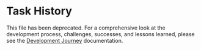 # Task History

This file has been deprecated. For a comprehensive look at the development process, challenges, successes, and lessons learned, please see the [Development Journey](development-journey.md) documentation.
